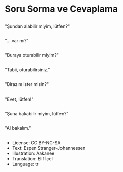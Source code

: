 # Soru Sorma ve Cevaplama

##
"Şundan alabilir miyim, lütfen?"

##
"... var mı?"

##
"Buraya oturabilir miyim?"

##
"Tabii, oturabilirsiniz."

##
"Birazını ister misin?"

##
"Evet, lütfen!"

##
"Şuna bakabilir miyim, lütfen?"

##
"Al bakalım."

##
* License: CC BY-NC-SA
* Text: Espen Stranger-Johannessen
* Illustration: Aakanee
* Translation: Elif İçel
* Language: tr
